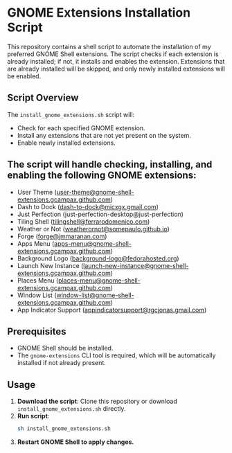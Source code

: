 # GNOME Extensions Installation Script

This repository contains a shell script to automate the installation of my preferred GNOME Shell extensions. The script checks if each extension is already installed; if not, it installs and enables the extension. Extensions that are already installed will be skipped, and only newly installed extensions will be enabled.

## Script Overview

The `install_gnome_extensions.sh` script will:
- Check for each specified GNOME extension.
- Install any extensions that are not yet present on the system.
- Enable newly installed extensions.

## The script will handle checking, installing, and enabling the following GNOME extensions:

- User Theme (user-theme@gnome-shell-extensions.gcampax.github.com)
- Dash to Dock (dash-to-dock@micxgx.gmail.com)
- Just Perfection (just-perfection-desktop@just-perfection)
- Tiling Shell (tilingshell@ferrarodomenico.com)
- Weather or Not (weatherornot@somepaulo.github.io)
- Forge (forge@jmmaranan.com)
- Apps Menu (apps-menu@gnome-shell-extensions.gcampax.github.com)
- Background Logo (background-logo@fedorahosted.org)
- Launch New Instance (launch-new-instance@gnome-shell-extensions.gcampax.github.com)
- Places Menu (places-menu@gnome-shell-extensions.gcampax.github.com)
- Window List (window-list@gnome-shell-extensions.gcampax.github.com)
- App Indicator Support (appindicatorsupport@rgcjonas.gmail.com)

## Prerequisites

- GNOME Shell should be installed.
- The `gnome-extensions` CLI tool is required, which will be automatically installed if not already present.

## Usage

1. **Download the script**: Clone this repository or download `install_gnome_extensions.sh` directly.
2. **Run script**:
   ```bash
   sh install_gnome_extensions.sh
   ```
3. **Restart GNOME Shell to apply changes.**
